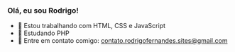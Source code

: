 ### Olá, eu sou Rodrigo!


- 🔭 Estou trabalhando com HTML, CSS e JavaScript
- 🌱 Estudando PHP
- 💬 Entre em contato comigo: contato.rodrigofernandes.sites@gmail.com
